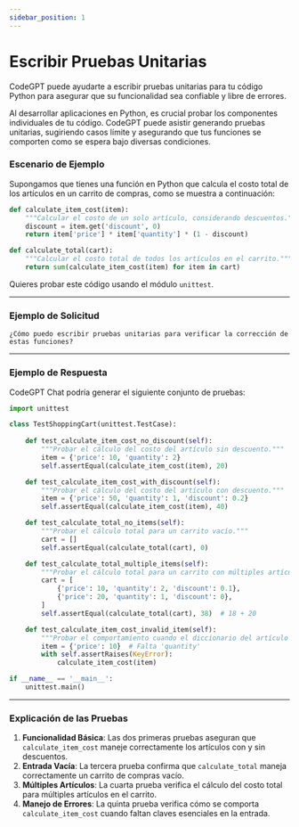 ```yaml
---
sidebar_position: 1
---
```

# Escribir Pruebas Unitarias

CodeGPT puede ayudarte a escribir pruebas unitarias para tu código Python para asegurar que su funcionalidad sea confiable y libre de errores.

Al desarrollar aplicaciones en Python, es crucial probar los componentes individuales de tu código. CodeGPT puede asistir generando pruebas unitarias, sugiriendo casos límite y asegurando que tus funciones se comporten como se espera bajo diversas condiciones.

### Escenario de Ejemplo

Supongamos que tienes una función en Python que calcula el costo total de los artículos en un carrito de compras, como se muestra a continuación:

```python
def calculate_item_cost(item):
    """Calcular el costo de un solo artículo, considerando descuentos."""
    discount = item.get('discount', 0)
    return item['price'] * item['quantity'] * (1 - discount)

def calculate_total(cart):
    """Calcular el costo total de todos los artículos en el carrito."""
    return sum(calculate_item_cost(item) for item in cart)
```

Quieres probar este código usando el módulo `unittest`.

---

### Ejemplo de Solicitud

`¿Cómo puedo escribir pruebas unitarias para verificar la corrección de estas funciones?`

---

### Ejemplo de Respuesta

CodeGPT Chat podría generar el siguiente conjunto de pruebas:

```python
import unittest

class TestShoppingCart(unittest.TestCase):
    
    def test_calculate_item_cost_no_discount(self):
        """Probar el cálculo del costo del artículo sin descuento."""
        item = {'price': 10, 'quantity': 2}
        self.assertEqual(calculate_item_cost(item), 20)

    def test_calculate_item_cost_with_discount(self):
        """Probar el cálculo del costo del artículo con descuento."""
        item = {'price': 50, 'quantity': 1, 'discount': 0.2}
        self.assertEqual(calculate_item_cost(item), 40)

    def test_calculate_total_no_items(self):
        """Probar el cálculo total para un carrito vacío."""
        cart = []
        self.assertEqual(calculate_total(cart), 0)

    def test_calculate_total_multiple_items(self):
        """Probar el cálculo total para un carrito con múltiples artículos."""
        cart = [
            {'price': 10, 'quantity': 2, 'discount': 0.1},
            {'price': 20, 'quantity': 1, 'discount': 0},
        ]
        self.assertEqual(calculate_total(cart), 38)  # 18 + 20

    def test_calculate_item_cost_invalid_item(self):
        """Probar el comportamiento cuando el diccionario del artículo está incompleto."""
        item = {'price': 10}  # Falta 'quantity'
        with self.assertRaises(KeyError):
            calculate_item_cost(item)

if __name__ == '__main__':
    unittest.main()
```

---

### Explicación de las Pruebas

1. **Funcionalidad Básica**: Las dos primeras pruebas aseguran que `calculate_item_cost` maneje correctamente los artículos con y sin descuentos.
2. **Entrada Vacía**: La tercera prueba confirma que `calculate_total` maneja correctamente un carrito de compras vacío.
3. **Múltiples Artículos**: La cuarta prueba verifica el cálculo del costo total para múltiples artículos en el carrito.
4. **Manejo de Errores**: La quinta prueba verifica cómo se comporta `calculate_item_cost` cuando faltan claves esenciales en la entrada.
